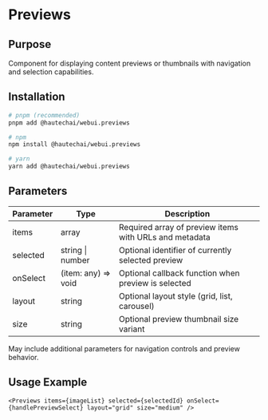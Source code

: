 # Previews

## Purpose

Component for displaying content previews or thumbnails with navigation and selection capabilities.

## Installation

```bash
# pnpm (recommended)
pnpm add @hautechai/webui.previews

# npm
npm install @hautechai/webui.previews

# yarn
yarn add @hautechai/webui.previews
```

## Parameters

| Parameter | Type                | Description                                            |
| --------- | ------------------- | ------------------------------------------------------ |
| items     | array               | Required array of preview items with URLs and metadata |
| selected  | string \| number    | Optional identifier of currently selected preview      |
| onSelect  | (item: any) => void | Optional callback function when preview is selected    |
| layout    | string              | Optional layout style (grid, list, carousel)           |
| size      | string              | Optional preview thumbnail size variant                |

May include additional parameters for navigation controls and preview behavior.

## Usage Example

```tsx
<Previews items={imageList} selected={selectedId} onSelect={handlePreviewSelect} layout="grid" size="medium" />
```
